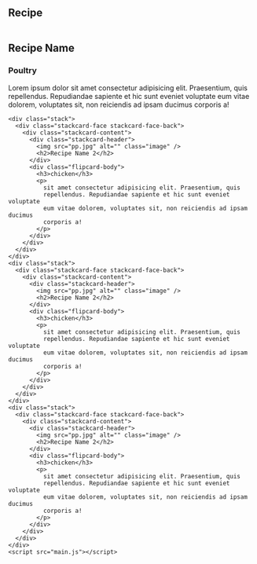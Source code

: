 <!DOCTYPE html>
<html lang="en">
  <head>
    <meta charset="UTF-8" />
    <meta http-equiv="X-UA-Compatible" content="IE=edge" />
    <meta name="viewport" content="width=device-width, initial-scale=1.0" />
    <title>Card Flip</title>
    <link rel="stylesheet" href="main1.css" />
  </head>
  <body>
    <div class="flipcard">
      <div class="flipcard-inner">
        <div class="flipcard-face flipcard-face-front">
          <h2>Recipe</h2>
        </div>
        <div class="flipcard-face flipcard-face-back"></div>
        <div class="flipcard-content">
          <div class="flipcard-header">
            <img src=" " alt="" class="" />
            <h2>Recipe Name</h2>
          </div>
          <div class="flipcard-body">
            <h3>Poultry</h3>
            <p>
              Lorem ipsum dolor sit amet consectetur adipisicing elit.
              Praesentium, quis repellendus. Repudiandae sapiente et hic sunt
              eveniet voluptate eum vitae dolorem, voluptates sit, non
              reiciendis ad ipsam ducimus corporis a!
            </p>
          </div>
        </div>
      </div>
    </div>
    
    <div class="stack">
      <div class="stackcard-face stackcard-face-back">
        <div class="stackcard-content">
          <div class="stackcard-header">
            <img src="pp.jpg" alt="" class="image" />
            <h2>Recipe Name 2</h2>
          </div>
          <div class="flipcard-body">
            <h3>chicken</h3>
            <p>
              sit amet consectetur adipisicing elit. Praesentium, quis
              repellendus. Repudiandae sapiente et hic sunt eveniet voluptate
              eum vitae dolorem, voluptates sit, non reiciendis ad ipsam ducimus
              corporis a!
            </p>
          </div>
        </div>
      </div>
    </div>
    <div class="stack">
      <div class="stackcard-face stackcard-face-back">
        <div class="stackcard-content">
          <div class="stackcard-header">
            <img src="pp.jpg" alt="" class="image" />
            <h2>Recipe Name 2</h2>
          </div>
          <div class="flipcard-body">
            <h3>chicken</h3>
            <p>
              sit amet consectetur adipisicing elit. Praesentium, quis
              repellendus. Repudiandae sapiente et hic sunt eveniet voluptate
              eum vitae dolorem, voluptates sit, non reiciendis ad ipsam ducimus
              corporis a!
            </p>
          </div>
        </div>
      </div>
    </div>
    <div class="stack">
      <div class="stackcard-face stackcard-face-back">
        <div class="stackcard-content">
          <div class="stackcard-header">
            <img src="pp.jpg" alt="" class="image" />
            <h2>Recipe Name 2</h2>
          </div>
          <div class="flipcard-body">
            <h3>chicken</h3>
            <p>
              sit amet consectetur adipisicing elit. Praesentium, quis
              repellendus. Repudiandae sapiente et hic sunt eveniet voluptate
              eum vitae dolorem, voluptates sit, non reiciendis ad ipsam ducimus
              corporis a!
            </p>
          </div>
        </div>
      </div>
    </div>
    <script src="main.js"></script>
  </body>
</html>

